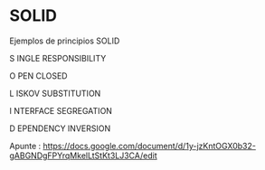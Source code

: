 # SOLID
Ejemplos de principios SOLID

S INGLE RESPONSIBILITY

O PEN CLOSED

L ISKOV SUBSTITUTION 

I NTERFACE SEGREGATION 

D EPENDENCY INVERSION 


Apunte : https://docs.google.com/document/d/1y-jzKntOGX0b32-gABGNDgFPYrqMkelLtStKt3LJ3CA/edit
